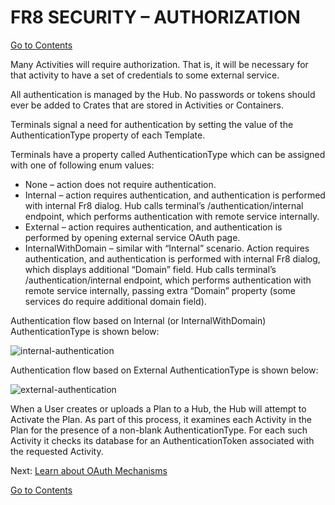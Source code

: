 # FR8 SECURITY – AUTHORIZATION
[Go to Contents](https://github.com/Fr8org/Fr8Core/blob/master/Docs/Home.md)  

Many Activities will require authorization. That is, it will be necessary for that activity to have a set of credentials to some external service.

All authentication is managed by the Hub. No passwords or tokens should ever be added to Crates that are stored in Activities or Containers.

Terminals signal a need for authentication by setting the value of the AuthenticationType property of each Template.

Terminals have a property called AuthenticationType which can be assigned with one of following enum values:

* None – action does not require authentication.
* Internal – action requires authentication, and authentication is performed with internal Fr8 dialog. Hub calls terminal’s /authentication/internal endpoint, which performs authentication with remote service internally.
* External – action requires authentication, and authentication is performed by opening external service OAuth page.
* InternalWithDomain – similar with “Internal” scenario. Action requires authentication, and authentication is performed with internal Fr8 dialog, which displays additional “Domain” field. Hub calls terminal’s /authentication/internal endpoint, which performs authentication with remote service internally, passing extra “Domain” property (some services do require additional domain field).

Authentication flow based on Internal (or InternalWithDomain) AuthenticationType is shown below:

![internal-authentication](https://github.com/Fr8org/Fr8Core/blob/master/Docs/img/AuthorizationInternalAuthentication.png)

Authentication flow based on External AuthenticationType is shown below:

![external-authentication](https://github.com/Fr8org/Fr8Core/blob/master/Docs/img/AuthorizationExternalAuthentication.png)


When a User creates or uploads a Plan to a Hub, the Hub will attempt to Activate the Plan. As part of this process, it examines each Activity in the Plan for the presence of a non-blank AuthenticationType. For each such Activity it checks its database for an AuthenticationToken associated with the requested Activity.

Next: [Learn about OAuth Mechanisms](https://github.com/Fr8org/Fr8Core/blob/master/Docs/ForDevelopers/DevelopmentGuides/Terminals/dotNet/TerminalDeveloping-Authentication.md)

[Go to Contents](https://github.com/Fr8org/Fr8Core/blob/master/Docs/Home.md)  
